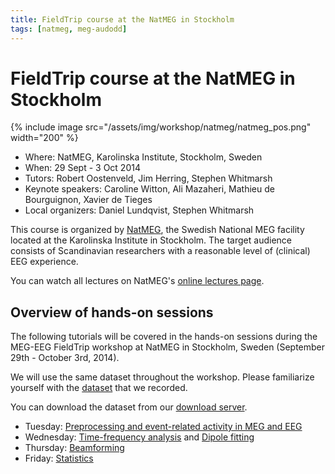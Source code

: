 ```yaml
---
title: FieldTrip course at the NatMEG in Stockholm
tags: [natmeg, meg-audodd]
---
```


# FieldTrip course at the NatMEG in Stockholm

{% include image src="/assets/img/workshop/natmeg/natmeg_pos.png" width="200" %}

- Where: NatMEG, Karolinska Institute, Stockholm, Sweden
- When: 29 Sept - 3 Oct 2014
- Tutors: Robert Oostenveld, Jim Herring, Stephen Whitmarsh
- Keynote speakers: Caroline Witton, Ali Mazaheri, Mathieu de Bourguignon, Xavier de Tieges
- Local organizers: Daniel Lundqvist, Stephen Whitmarsh

This course is organized by [NatMEG](http://www.natmeg.se), the Swedish National MEG facility located at the Karolinska Institute in Stockholm. The target audience consists of Scandinavian researchers with a reasonable level of (clinical) EEG experience.

You can watch all lectures on NatMEG's [online lectures page](http://natmeg.se/learnaboutmeg/meglectures/index.html).

## Overview of hands-on sessions

The following tutorials will be covered in the hands-on sessions during the MEG-EEG FieldTrip workshop at NatMEG in Stockholm, Sweden (September 29th - October 3rd, 2014).

We will use the same dataset throughout the workshop. Please familiarize yourself with the [dataset](/workshop/natmeg/meg_audodd) that we recorded.

You can download the dataset from our [download server](https://download.fieldtriptoolbox.org/workshop/natmeg/).

- Tuesday: [Preprocessing and event-related activity in MEG and EEG](/workshop/natmeg/preprocessing)
- Wednesday: [Time-frequency analysis](/workshop/natmeg/timefrequency) and [Dipole fitting](/workshop/natmeg/dipolefitting)
- Thursday: [Beamforming](/workshop/natmeg/beamforming)
- Friday: [Statistics](/workshop/natmeg/statistics)
